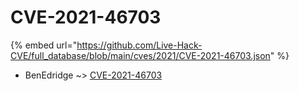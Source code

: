 # CVE-2021-46703
{% embed url="https://github.com/Live-Hack-CVE/full_database/blob/main/cves/2021/CVE-2021-46703.json" %}

* BenEdridge ~> [CVE-2021-46703](https://www.alice-snow.ru/2021/database/cve-2021-46703/cve-2021-46703-benedridge)